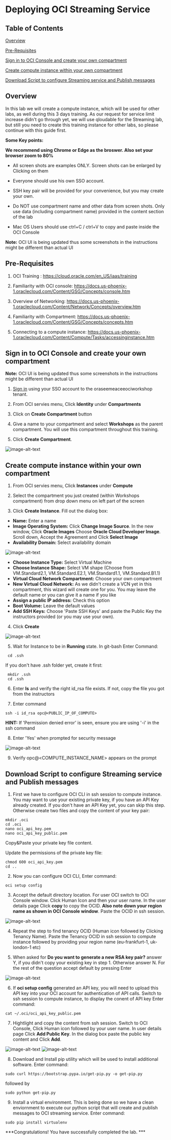 # Deploying OCI Streaming Service

## Table of Contents

[Overview](#overview)

[Pre-Requisites](#pre-requisites)

[Sign in to OCI Console and create your own compartment](#sign-in-to-oci-console-and-create-your-own-compartment)

[Create compute instance within your own compartment](#create-compute-instance-within-your-own-compartment)

[Download Script to configure Streaming service and Publish messages](#download-script-to-configure-streaming-service-and-publish-messages)

## Overview

In this lab we will create a compute instance, which will be used for other labs, as well during this 3 days training. As our request for service limit increase didn't go through yet, we will use qloudable for the Streaming lab, but still you need to create this training instance for other labs, so please continue with this guide first.

**Some Key points:**

**We recommend using Chrome or Edge as the broswer. Also set your browser zoom to 80%**


- All screen shots are examples ONLY. Screen shots can be enlarged by Clicking on them

- Everyone should use his own SSO account.

- SSH key pair will be provided for your convenience, but you may create your own.

- Do NOT use compartment name and other data from screen shots. Only use data (including compartment name) provided in the content section of the lab

- Mac OS Users should use ctrl+C / ctrl+V to copy and paste inside the OCI Console


**Note:** OCI UI is being updated thus some screenshots in the instructions might be different than actual UI

## Pre-Requisites

1. OCI Training : https://cloud.oracle.com/en_US/iaas/training

2. Familiarity with OCI console: https://docs.us-phoenix-1.oraclecloud.com/Content/GSG/Concepts/console.htm

3. Overview of Networking: https://docs.us-phoenix-1.oraclecloud.com/Content/Network/Concepts/overview.htm

4. Familiarity with Compartment: https://docs.us-phoenix-1.oraclecloud.com/Content/GSG/Concepts/concepts.htm

5. Connecting to a compute instance: https://docs.us-phoenix-1.oraclecloud.com/Content/Compute/Tasks/accessinginstance.htm

## Sign in to OCI Console and create your own compartment

**Note:** OCI UI is being updated thus some screenshots in the instructions might be different than actual UI

1. [Sign in](https://console.eu-frankfurt-1.oraclecloud.com/a/compute/instances?tenant=oraseemeaceeociworkshop&provider=OracleIdentityCloudService&_adf.ctrl-state=undefined&_afrLoop=undefined) using your SSO account to the oraseemeaceeociworkshop tenant.

2. From OCI servies menu, Click **Identity** under **Compartments**

3. Click on **Create Compartment** button

4. Give a name to your compartment and select **Workshops** as the parent compartment. You will use this compartment throughout this training.

5. Click **Create Compartment**. 

<img src="https://github.com/lsarecz/learning-library/blob/master/oci-library/qloudable/Deploying_OCI_Streaming_service/img/Compartment.png" alt="image-alt-text">

## Create compute instance within your own compartment

1. From OCI servies menu, Click **Instances** under **Compute**

2. Select the compartment you just created (within Workshops compartment) from drop down menu on left part of the screen

3. Click **Create Instance**. Fill out the dialog box:


- **Name:** Enter a name
- **Image Operating System:** Click **Change Image Source**. In the new window, Click **Oracle Images** Choose **Oracle Cloud Developer Image**. Scroll down, Accept the Agreement and Click **Select Image**
- **Availability Domain:** Select availability domain

<img src="https://raw.githubusercontent.com/oracle/learning-library/master/oci-library/qloudable/Deploying_OCI_Streaming_service/img/Stream_009.PNG" alt="image-alt-text">


- **Choose Instance Type:** Select Virtual Machine
- **Choose Instance Shape:** Select VM shape (Choose from VM.Standard2.1, VM.Standard.E2.1, VM.Standard1.1, VM.Standard.B1.1)
- **Virtual Cloud Network Compartment:** Choose your own compartment
- **New Virtual Cloud Network:** As we didn't create a VCN yet in this compartment, this wizard will create one for you. You may leave the default name or you can give it a name if you like 
- **Assign a public IP address:** Check this option
- **Boot Volume:** Leave the default values
- **Add SSH Keys:** Choose 'Paste SSH Keys' and paste the Public Key the instructors provided (or you may use your own).

4. Click **Create**

<img src="https://raw.githubusercontent.com/oracle/learning-library/master/oci-library/qloudable/OCI_Quick_Start/img/RESERVEDIP_HOL0011.PNG" alt="image-alt-text">

5. Wait for Instance to be in **Running** state. In git-bash Enter Command:
```
 cd .ssh
```
If you don't have .ssh folder yet, create it first:
```
 mkdir .ssh
 cd .ssh
```
6. Enter **ls** and verify the right id_rsa file exists. If not, copy the file you got from the instructors

7. Enter command 
```
ssh -i id_rsa opc@<PUBLIC_IP_OF_COMPUTE>
```

**HINT:** If 'Permission denied error' is seen, ensure you are using '-i' in the ssh command

8. Enter 'Yes' when prompted for security message

<img src="https://raw.githubusercontent.com/oracle/learning-library/master/oci-library/qloudable/OCI_Quick_Start/img/RESERVEDIP_HOL0014.PNG" alt="image-alt-text">
 
9. Verify opc@<COMPUTE_INSTANCE_NAME> appears on the prompt

## Download Script to configure Streaming service and Publish messages

1. First we have to configure OCI CLI in ssh session to compute instance. You may want to use your existing private key, if you have an API Key already created. If you don't have an API Key yet, you can skip this step. Otherwise create two files and copy the content of your key pair:
```
mkdir .oci
cd .oci
nano oci_api_key.pem
nano oci_api_key_public.pem
```
Copy&Paste your private key file content.

Update the permissions of the private key file:
```
chmod 600 oci_api_key.pem
cd ..
```
2. Now you can configure OCI CLI, Enter command:

```
oci setup config
```

3. Accept the default directory location. For user OCI switch to OCI Console window. Click Human Icon and then your user name. In the user details page Click **copy** to copy the OCID. **Also note down your region name as shown in OCI Console window**. Paste the OCID in ssh session.

<img src="https://raw.githubusercontent.com/oracle/learning-library/master/oci-library/qloudable/Deploying_OCI_Streaming_service/img/Stream_004.PNG" alt="image-alt-text">

4. Repeat the step to find tenancy OCID (Human icon followed by Clicking Tenancy Name). Paste the Tenancy OCID in ssh session to compute instance followed by providing your region name (eu-frankfurt-1, uk-london-1 etc)

5. When asked for **Do you want to generate a new RSA key pair?** answer Y, if you didn't copy your existing key in step 1. Otherwise answer N. For the rest of the question accept default by pressing Enter

<img src="https://raw.githubusercontent.com/oracle/learning-library/master/oci-library/qloudable/Deploying_OCI_Streaming_service/img/Stream_005.PNG" alt="image-alt-text">

6. If **oci setup config** generated an API key, you will need to upload this API key into your OCI account for authentication of API calls. Switch to ssh session to compute instance, to display the conent of API key Enter command:

```
cat ~/.oci/oci_api_key_public.pem
```

7. Hightlight and copy the content from ssh session. Switch to OCI Console, Click Human icon followed by your user name. In user details page Click **Add Public Key**. In the dialog box paste the public key content and Click **Add**.

<img src="https://raw.githubusercontent.com/oracle/learning-library/master/oci-library/qloudable/Deploying_OCI_Streaming_service/img/Stream_006.PNG" alt="image-alt-text">

<img src="https://raw.githubusercontent.com/oracle/learning-library/master/oci-library/qloudable/Deploying_OCI_Streaming_service/img/Stream_007.PNG" alt="image-alt-text">

8. Download and Install pip utility which will be used to install additional software. Enter command:

```
sudo curl https://bootstrap.pypa.io/get-pip.py -o get-pip.py
```

followed by

```
sudo python get-pip.py

```

9. Install a virtual environment. This is being done so we have a clean enviornment to execute our python script that will create and publish messages to OCI streaming service. Enter command:

```
sudo pip install virtualenv
```

***Congratulations! You have successfully completed the lab. ***

